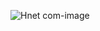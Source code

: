 ![Hnet com-image](https://user-images.githubusercontent.com/80442377/145530166-76bf6fcf-e9f3-4d76-a6da-4f7a9b70b8d3.gif)
